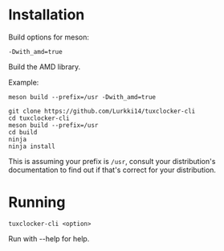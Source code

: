 # Installation

Build options for meson:
```
-Dwith_amd=true
```

Build the AMD library.

Example:
```
meson build --prefix=/usr -Dwith_amd=true
```

```
git clone https://github.com/Lurkki14/tuxclocker-cli
cd tuxclocker-cli
meson build --prefix=/usr
cd build
ninja
ninja install
```

This is assuming your prefix is `/usr`, consult your distribution's documentation to find out if that's correct for your distribution.

# Running

```
tuxclocker-cli <option>
```
Run with --help for help.
